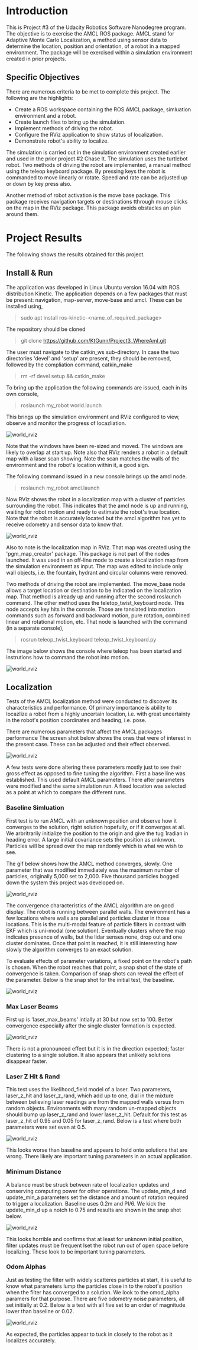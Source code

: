 # Introduction
This is Project #3 of the Udacity Robotics Software Nanodegree program. The objective is to exercise the AMCL ROS package. AMCL stand for Adaptive Monte Carlo Localization, a method using sensor data to determine the location, position and orientation, of a robot in a mapped environment. The package will be exercised within a simulation environment created in prior projects.

## Specific Objectives
There are numerous criteria to be met to complete this project. The following are the highlights:

- Create a ROS workspace containing the ROS AMCL package, simluation environment and a robot.
- Create launch files to bring up the simulation.
- Implement methods of driving the robot.
- Configure the RViz application to show status of localization.
- Demonstrate robot's ability to localize.

The simulation is carried out in the simulation environment created earlier and used in the prior project #2 Chase It. The simulation uses the turtlebot robot. Two methods of driving the robot are implemented, a manual method using the teleop keyboard package. By pressing keys the robot is commanded to move linearly or rotate. Speed and rate can be adjusted up or down by key press also.

Another method of robot activation is the move base package. This package receives navigation targets or destinations tthrough mouse clicks on the map in the RViz package. This package avoids obstacles an plan around them.

# Project Results
The following shows the results obtained for this project.

## Install & Run
The application was developed in Linux Ubuntu version 16.04 with ROS distribution Kinetic. The application depends on a few packages that must be present: navigation, map-server, move-base and amcl. These can be installed using,

> sudo apt install ros-kinetic-<name_of_required_package>

The repository should be cloned

> git clone https://github.com/KtGunn/Project3_WhereAmI.git

The user must navigate to the catkin_ws sub-directory. In case the two directories 'devel' and 'setup' are present, they should be removed, followed by the compliation command, catkin_make

> rm -rf devel setup && catkin_make

To bring up the application the following commands are issued, each in its own console,

> roslaunch my_robot world.launch

This brings up the simulation environment and RViz configured to view, observe and monitor the progress of locazliation.

![world_rviz](</workspace/images/launch_world.png>)

Note that the windows have been re-sized and moved. The windows are likely to overlap at start up. Note also that RViz renders a robot in a default map with a laser scan showing. Note the scan matches the walls of the environment and the robot's location within it, a good sign.

The following command issued in a new console brings up the amcl node.

> roslaunch my_robot amcl.launch

Now RViz shows the robot in a localization map with a cluster of particles surrounding the robot. This indicates that the amcl node is up and running, waiting for robot motion and ready to estimate the robot's true location. Note that the robot is accurately located but the amcl algorithm has yet to receive odometry and sensor data to know that.

![world_rviz](</workspace/images/launch_amcl.png>)

Also to note is the localization map in RViz. That map was created using the 'pgm_map_creator' package. This package is not part of the nodes launched. It was used in an off-line mode to create a localization map from the simulation environment as input. The map was edited to include only wall objects, i.e. the fountain, hydrant and circular columns were removed.

Two methods of driving the robot are implemented. The move_base node allows a target location or destination to be indicated on the localization map. That method is already up and running after the second roslaunch command. The other method uses the teletop_twist_keyboard node. This node accepts key hits in the console. Those are tanslated into motion commands such as forward and backward motion, pure rotation, combined linear and rotational motion, etc. That node is launched with the command (in a separate console),

> rosrun teleop_twist_keyboard teleop_twist_keyboard.py 

The image below shows the console where teleop has been started and instrutions how to command the robot into motion.

![world_rviz](</workspace/images/rosrun_teleop.png>)

## Localization

Tests of the AMCL localization method were conducted to discover its characteristics and performance. Of primary importance is ability to locazlize a robot from a highly uncertain location, i.e. with great uncertainty in the robot's position coordinates and heading, i.e. pose.

There are numerous parameters that affect the AMCL packages performance The screen shot below shows the ones that were of interest in the present case. These can be adjusted and their effect observed.

![world_rviz](</workspace/images/amcl_params.png>)

A few tests were done altering these parameters mostly just to see their gross effect as opposed to fine tuning the algorithm. First a base line was established. This used default AMCL parameters. There after parameters were modified and the same simulation run. A fixed location was selected as a point at which to compare the different runs.


### Baseline Simluation

First test is to run AMCL with an unknown position and observe how it converges to the solution, right solution hopefully, or if it converges at all. We arbritrarily initialize the position to the origin and give the tug 1radian in heading error. A large initial covariance sets the position as unknwon. Particles will be spread over the map randomly which is what we wish to see.

The gif below shows how the AMCL method converges, slowly. One parameter that was modified immediately was the maximum number of particles, originally 5,000 set to 2,000. Five thousand particles bogged down the system this project was developed on.

![world_rviz](</workspace/images/Initial_45.gif>)

The convergence characteristics of the AMCL algorithm are on good display. The robot is running between parallel walls. The environment has a few locations where walls are parallel and particles cluster in those locations. This is the multi-modal feature of particle filters in contrast with EKF which is uni-modal (one solution). Eventually clusters where the map indicates presence of walls, but the lidar senses none, drop out and one cluster dominates. Once that point is reached, it is still interesting how slowly the algorithm converges to an exact solution.

To evaluate effects of parameter variations, a fixed point on the robot's path is chosen. When the robot reaches that point, a snap shot of the state of convergence is taken. Comparison of snap shots can reveal the effect of the parameter. Below is the snap shot for the initial test, the baseline.

![world_rviz](</workspace/images/Baseline.png>)

### Max Laser Beams

First up is 'laser_max_beams' intially at 30 but now set to 100. Better convergence especially after the single cluster formation is expected.

![world_rviz](</workspace/images/30-100beams.png>)

There is not a pronounced effect but it is in the direction expected; faster clustering to a single solution. It also appears that unlikely solutions disappear faster.

### Laser Z Hit & Rand

This test uses the likelihood_field model of a laser. Two parameters, laser_z_hit and laser_z_rand, which add up to one, dial in the mixture between believing laser readings are from the mapped walls versus from random objects. Environments with many random un-mapped objects should bump up laser_z_rand and lower laser_z_hit. Default for this test as laser_z_hit of 0.95 and 0.05 for laser_z_rand. Below is a test where both parameters were set even at 0.5.

![world_rviz](</workspace/images/laser_hit_50-50.png>)

This looks worse than baseline and appears to hold onto solutions that are wrong. There likely are important tuning parameters in an actual application.

### Minimum Distance

A balance must be struck between rate of localization updates and conserving computing power for other operations. The update_min_d and update_min_a parameters set the distance and amount of rotation required to trigger a localization. Baseline uses 0.2m and PI/6. We kick the update_min_d up a notch to 0.75 and results are shown in the snap shot below.

![world_rviz](</workspace/images/min_d_0.75.png>)

This looks horrible and confirms that at least for unknown initial position, filter updates must be frequent lset the robot run out of open space before localizing. These look to be important tuning parameters.

### Odom Alphas

Just as testing the filter with widely scatteres particles at start, it is useful to know what parameters lump the particles close in to the robot's position when the filter has converged to a solution. We look to the omod_alpha paramers for that purpose. There are five odometry noise parameters, all set initially at 0.2. Below is a test with all five set to an order of magnitude lower than baseline or 0.02.

![world_rviz](</workspace/images/odom_alphas_02.png>)

As expected, the particles appear to tuck in closely to the robot as it localizes accurately.
